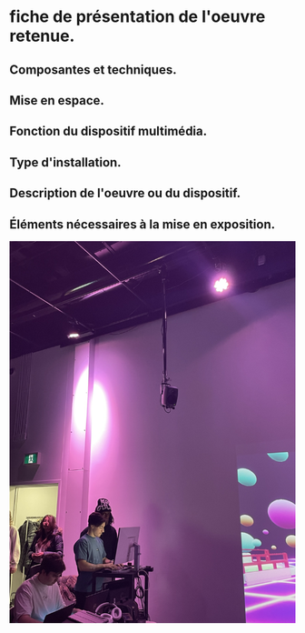 # fiche de présentation de l'oeuvre retenue.

## Composantes et techniques.


## Mise en espace.



## Fonction du dispositif multimédia.



## Type d'installation.



## Description de l'oeuvre ou du dispositif.



## Éléments nécessaires à la mise en exposition.




![media](media/speaker.jpeg)


















